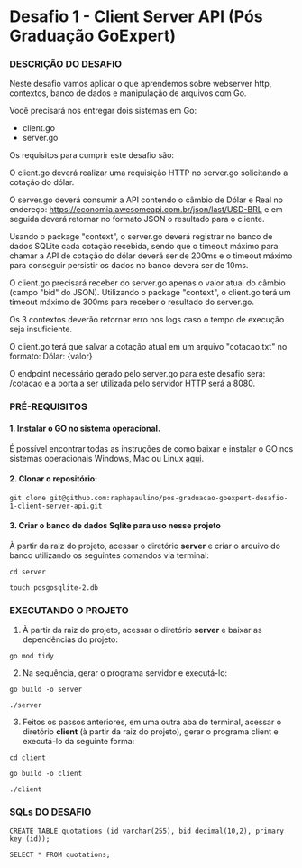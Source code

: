 # Desafio 1 - Client Server API (Pós Graduação GoExpert)

### DESCRIÇÃO DO DESAFIO
 
Neste desafio vamos aplicar o que aprendemos sobre webserver http, contextos,
banco de dados e manipulação de arquivos com Go.
 
Você precisará nos entregar dois sistemas em Go:
- client.go
- server.go
 
Os requisitos para cumprir este desafio são:
 
O client.go deverá realizar uma requisição HTTP no server.go solicitando a cotação do dólar.
 
O server.go deverá consumir a API contendo o câmbio de Dólar e Real no endereço: https://economia.awesomeapi.com.br/json/last/USD-BRL e em seguida deverá retornar no formato JSON o resultado para o cliente.
 
Usando o package "context", o server.go deverá registrar no banco de dados SQLite cada cotação recebida, sendo que o timeout máximo para chamar a API de cotação do dólar deverá ser de 200ms e o timeout máximo para conseguir persistir os dados no banco deverá ser de 10ms.
 
O client.go precisará receber do server.go apenas o valor atual do câmbio (campo "bid" do JSON). Utilizando o package "context", o client.go terá um timeout máximo de 300ms para receber o resultado do server.go.
 
Os 3 contextos deverão retornar erro nos logs caso o tempo de execução seja insuficiente.
 
O client.go terá que salvar a cotação atual em um arquivo "cotacao.txt" no formato: Dólar: {valor}
 
O endpoint necessário gerado pelo server.go para este desafio será: /cotacao e a porta a ser utilizada pelo servidor HTTP será a 8080.

### PRÉ-REQUISITOS

#### 1. Instalar o GO no sistema operacional.

É possível encontrar todas as instruções de como baixar e instalar o GO nos sistemas operacionais Windows, Mac ou Linux [aqui](https://go.dev/doc/install).

#### 2. Clonar o repositório:

```
git clone git@github.com:raphapaulino/pos-graduacao-goexpert-desafio-1-client-server-api.git
```

#### 3. Criar o banco de dados Sqlite para uso nesse projeto

À partir da raiz do projeto, acessar o diretório **server** e criar o arquivo do banco utilizando os seguintes comandos via terminal:

```
cd server
```

```
touch posgosqlite-2.db
```

### EXECUTANDO O PROJETO

1. À partir da raiz do projeto, acessar o diretório **server** e  baixar as dependências do projeto:

```
go mod tidy
```

2. Na sequência, gerar o programa servidor e executá-lo:

```
go build -o server
```

```
./server
```

3. Feitos os passos anteriores, em uma outra aba do terminal, acessar o diretório **client** (à partir da raiz do projeto), gerar o programa client e executá-lo da seguinte forma:

```
cd client
```

```
go build -o client
```

```
./client
```


### SQLs DO DESAFIO

```
CREATE TABLE quotations (id varchar(255), bid decimal(10,2), primary key (id));
```

```
SELECT * FROM quotations;
```



